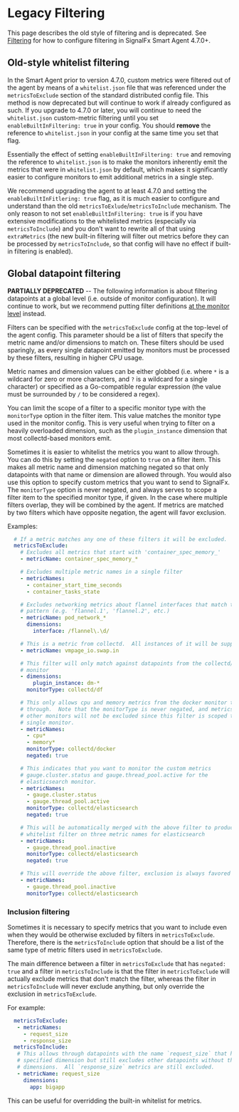 # Legacy Filtering
This page describes the old style of filtering and is deprecated. See [Filtering](filtering.md) for how to configure filtering in SignalFx Smart Agent 4.7.0+.

## Old-style whitelist filtering
In the Smart Agent prior to version 4.7.0, custom metrics were filtered out of
the agent by means of a `whitelist.json` file that was referenced under the
`metricsToExclude` section of the standard distributed config file.  This
method is now deprecated but will continue to work if already configured as
such.  If you upgrade to 4.7.0 or later, you will continue to need the
`whitelist.json` custom-metric filtering until you set `enableBuiltInFiltering:
true` in your config.  You should **remove** the reference to `whitelist.json` in
your config at the same time you set that flag.

Essentially the effect of setting `enableBuiltInFiltering: true` and removing
the reference to `whitelist.json` is to make the monitors inherently emit the
metrics that were in `whitelist.json` by default, which makes it significantly
easier to configure monitors to emit additional metrics in a single step.

We recommend upgrading the agent to at least 4.7.0 and setting the
`enableBuiltInFitlering: true` flag, as it is much easier to configure and
understand than the old `metricsToExlude`/`metricsToInclude` mechanism.  The
only reason to not set `enableBuiltInFiltering: true` is if you have extensive
modifications to the whitelisted metrics (especially via `metricsToInclude`)
and you don't want to rewrite all of that using `extraMetrics` (the new
built-in filtering will filter out metrics before they can be processed by
`metricsToInclude`, so that config will have no effect if built-in filtering is
enabled).

## Global datapoint filtering

**PARTIALLY DEPRECATED** -- The following information is about filtering
datapoints at a global level (i.e. outside of monitor configuration).  It will
continue to work, but we recommend putting filter definitions [at the monitor
level](./filtering.md#additional-monitor-level-filtering) instead.

Filters can be specified with the `metricsToExclude` config at the top-level of
the agent config.  This parameter should be a list of filters that specify the
metric name and/or dimensions to match on.  These filters should be used
sparingly, as every single datapoint emitted by monitors must be processed by
these filters, resulting in higher CPU usage.

Metric names and dimension values can be either globbed (i.e. where `*` is a
wildcard for zero or more characters, and `?` is a wildcard for a single
character) or specified as a Go-compatible regular expression (the value must
be surrounded by `/` to be considered a regex).

You can limit the scope of a filter to a specific monitor type with the
`monitorType` option in the filter item.  This value matches the monitor type
used in the monitor config.  This is very useful when trying to filter on a
heavily overloaded dimension, such as the `plugin_instance` dimension that most
collectd-based monitors emit.

Sometimes it is easier to whitelist the metrics you want to allow through.
You can do this by setting the `negated` option to `true` on a filter item.
This makes all metric name and dimension matching negated so that only
datapoints with that name or dimension are allowed through.  You would also
use this option to specify custom metrics that you want to send to SignalFx.
The `monitorType` option is never negated, and always serves to scope a filter
item to the specified monitor type, if given. In the case where multiple filters
overlap, they will be combined by the agent. If metrics are matched by two filters
which have opposite negation, the agent will favor exclusion.

Examples:

```yaml
  # If a metric matches any one of these filters it will be excluded.
  metricsToExclude:
    # Excludes all metrics that start with 'container_spec_memory_'
    - metricName: container_spec_memory_*

    # Excludes multiple metric names in a single filter
    - metricNames:
      - container_start_time_seconds
      - container_tasks_state

    # Excludes networking metrics about flannel interfaces that match the
    # pattern (e.g. 'flannel.1', 'flannel.2', etc.)
    - metricName: pod_network_*
      dimensions:
        interface: /flannel\.\d/

    # This is a metric from collectd.  All instances of it will be suppressed.
    - metricName: vmpage_io.swap.in

    # This filter will only match against datapoints from the collectd/df
    # monitor
    - dimensions:
        plugin_instance: dm-*
      monitorType: collectd/df

    # This only allows cpu and memory metrics from the docker monitor to come
    # through.  Note that the monitorType is never negated, and metrics from
    # other monitors will not be excluded since this filter is scoped to a
    # single monitor.
    - metricNames:
      - cpu*
      - memory*
      monitorType: collectd/docker
      negated: true

    # This indicates that you want to monitor the custom metrics
    # gauge.cluster.status and gauge.thread_pool.active for the
    # elasticsearch monitor.
    - metricNames:
      - gauge.cluster.status
      - gauge.thread_pool.active
      monitorType: collectd/elasticsearch
      negated: true

    # This will be automatically merged with the above filter to produce one
    # whitelist filter on three metric names for elasticsearch
    - metricNames:
      - gauge.thread_pool.inactive
      monitorType: collectd/elasticsearch
      negated: true

    # This will override the above filter, exclusion is always favored
    - metricNames:
      - gauge.thread_pool.inactive
      monitorType: collectd/elasticsearch
```

### Inclusion filtering
Sometimes it is necessary to specify metrics that you want to include even when
they would be otherwise excluded by filters in `metricsToExclude`.  Therefore,
there is the `metricsToInclude` option that should be a list of the same type
of metric filters used in `metricsToExclude`.

The main difference between a filter in `metricsToExclude` that has `negated:
true` and a filter in `metricsToInclude` is that the filter in
`metricsToExclude` will actually exclude metrics that don't match the filter,
whereas the filter in `metricsToInclude` will never exclude anything, but only
override the exclusion in `metricsToExclude`.

For example:

```yaml
  metricsToExclude:
   - metricNames:
     - request_size
     - response_size
  metricsToInclude:
   # This allows through datapoints with the name `request_size` that have the
   # specified dimension but still excludes other datapoints without those
   # dimensions.  All `response_size` metrics are still excluded.
   - metricName: request_size
     dimensions:
       app: bigapp
```

This can be useful for overridding the built-in whitelist for metrics.
